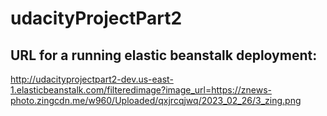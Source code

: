 # udacityProjectPart2

## URL for a running elastic beanstalk deployment:
http://udacityprojectpart2-dev.us-east-1.elasticbeanstalk.com/filteredimage?image_url=https://znews-photo.zingcdn.me/w960/Uploaded/qxjrcqjwq/2023_02_26/3_zing.png